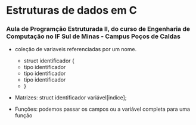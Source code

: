 # Estruturas de dados em C

### Aula de Programção Estruturada II, do curso de Engenharia de Computação no IF Sul de Minas - Campus Poços de Caldas

- coleção de variaveis referenciadas por um nome.
  - struct identificador {
  - tipo identificador
  - tipo identificador
  - tipo identificador
  - }

- Matrizes: struct identificador variável[indice];
- Funções: podemos passar os campos ou a variável completa para uma função
